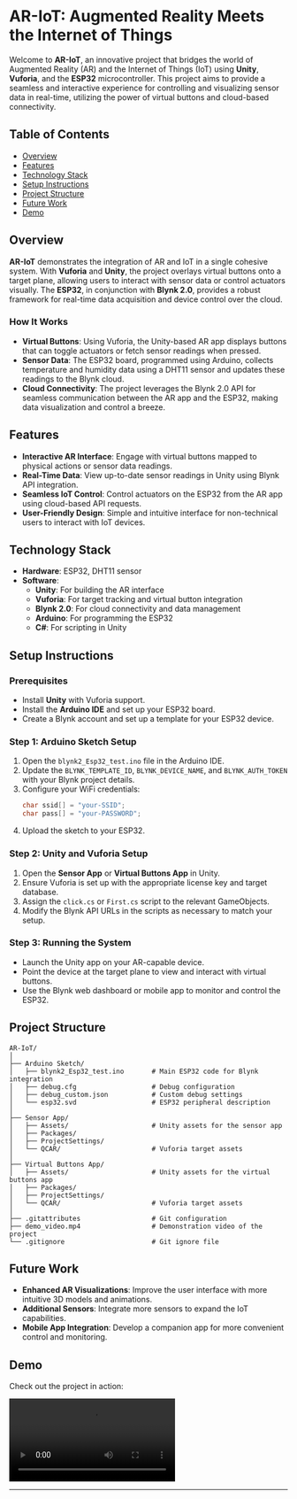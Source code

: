 # AR-IoT: Augmented Reality Meets the Internet of Things

Welcome to **AR-IoT**, an innovative project that bridges the world of Augmented Reality (AR) and the Internet of Things (IoT) using **Unity**, **Vuforia**, and the **ESP32** microcontroller. This project aims to provide a seamless and interactive experience for controlling and visualizing sensor data in real-time, utilizing the power of virtual buttons and cloud-based connectivity.

## Table of Contents
- [Overview](#overview)
- [Features](#features)
- [Technology Stack](#technology-stack)
- [Setup Instructions](#setup-instructions)
- [Project Structure](#project-structure)
- [Future Work](#future-work)
- [Demo](#demo)

## Overview
**AR-IoT** demonstrates the integration of AR and IoT in a single cohesive system. With **Vuforia** and **Unity**, the project overlays virtual buttons onto a target plane, allowing users to interact with sensor data or control actuators visually. The **ESP32**, in conjunction with **Blynk 2.0**, provides a robust framework for real-time data acquisition and device control over the cloud.

### How It Works
- **Virtual Buttons**: Using Vuforia, the Unity-based AR app displays buttons that can toggle actuators or fetch sensor readings when pressed.
- **Sensor Data**: The ESP32 board, programmed using Arduino, collects temperature and humidity data using a DHT11 sensor and updates these readings to the Blynk cloud.
- **Cloud Connectivity**: The project leverages the Blynk 2.0 API for seamless communication between the AR app and the ESP32, making data visualization and control a breeze.

## Features
- **Interactive AR Interface**: Engage with virtual buttons mapped to physical actions or sensor data readings.
- **Real-Time Data**: View up-to-date sensor readings in Unity using Blynk API integration.
- **Seamless IoT Control**: Control actuators on the ESP32 from the AR app using cloud-based API requests.
- **User-Friendly Design**: Simple and intuitive interface for non-technical users to interact with IoT devices.

## Technology Stack
- **Hardware**: ESP32, DHT11 sensor
- **Software**:
  - **Unity**: For building the AR interface
  - **Vuforia**: For target tracking and virtual button integration
  - **Blynk 2.0**: For cloud connectivity and data management
  - **Arduino**: For programming the ESP32
  - **C#**: For scripting in Unity

## Setup Instructions
### Prerequisites
- Install **Unity** with Vuforia support.
- Install the **Arduino IDE** and set up your ESP32 board.
- Create a Blynk account and set up a template for your ESP32 device.

### Step 1: Arduino Sketch Setup
1. Open the `blynk2_Esp32_test.ino` file in the Arduino IDE.
2. Update the `BLYNK_TEMPLATE_ID`, `BLYNK_DEVICE_NAME`, and `BLYNK_AUTH_TOKEN` with your Blynk project details.
3. Configure your WiFi credentials:
   ```cpp
   char ssid[] = "your-SSID";
   char pass[] = "your-PASSWORD";
   ```
4. Upload the sketch to your ESP32.

### Step 2: Unity and Vuforia Setup
1. Open the **Sensor App** or **Virtual Buttons App** in Unity.
2. Ensure Vuforia is set up with the appropriate license key and target database.
3. Assign the `click.cs` or `First.cs` script to the relevant GameObjects.
4. Modify the Blynk API URLs in the scripts as necessary to match your setup.

### Step 3: Running the System
- Launch the Unity app on your AR-capable device.
- Point the device at the target plane to view and interact with virtual buttons.
- Use the Blynk web dashboard or mobile app to monitor and control the ESP32.

## Project Structure
```
AR-IoT/
│
├── Arduino Sketch/
│   ├── blynk2_Esp32_test.ino       # Main ESP32 code for Blynk integration
│   ├── debug.cfg                   # Debug configuration
│   ├── debug_custom.json           # Custom debug settings
│   └── esp32.svd                   # ESP32 peripheral description
│
├── Sensor App/
│   ├── Assets/                     # Unity assets for the sensor app
│   ├── Packages/
│   ├── ProjectSettings/
│   └── QCAR/                       # Vuforia target assets
│
├── Virtual Buttons App/
│   ├── Assets/                     # Unity assets for the virtual buttons app
│   ├── Packages/
│   ├── ProjectSettings/
│   └── QCAR/                       # Vuforia target assets
│
├── .gitattributes                  # Git configuration
├── demo_video.mp4                  # Demonstration video of the project
└── .gitignore                      # Git ignore file
```

## Future Work
- **Enhanced AR Visualizations**: Improve the user interface with more intuitive 3D models and animations.
- **Additional Sensors**: Integrate more sensors to expand the IoT capabilities.
- **Mobile App Integration**: Develop a companion app for more convenient control and monitoring.

## Demo
Check out the project in action:

![AR-IoT Demo](demo_video.mp4)

---
